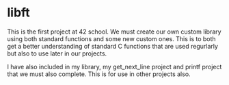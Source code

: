 # libft

This is the first project at 42 school. We must create our own custom library using both standard functions and some new custom ones. This is to both get a better understanding of standard C functions that are used regurlarly but also to use later in our projects.

I have also included in my library, my get_next_line project and printf project that we must also complete. This is for use in other projects also.
